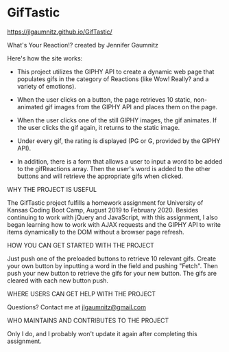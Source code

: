 # GifTastic

https://jlgaumnitz.github.io/GifTastic/

What's Your Reaction!? 
created by Jennifer Gaumnitz

Here's how the site works:

* This project utilizes the GIPHY API to create a dynamic web page that populates gifs in the category of Reactions (like Wow! Really? and a variety of emotions). 

* When the user clicks on a button, the page retrieves 10 static, non-animated gif images from the GIPHY API and places them on the page.

*  When the user clicks one of the still GIPHY images, the gif animates. If the user clicks the gif again, it returns to the static image.

*  Under every gif, the rating is displayed (PG or G, provided by the GIPHY API).

*  In addition, there is a form that allows a user to input a word to be added to the gifReactions array. Then the user's word is added to the other buttons and will retrieve the appropriate gifs when clicked.

WHY THE PROJECT IS USEFUL

  The GifTastic project fulfills a homework assignment for University of Kansas Coding Boot Camp, August 2019 to February 2020. Besides continuing to work with jQuery and JavaScript, with this assignment, I also began learning how to work with AJAX requests and the GIPHY API to write items dynamically to the DOM without a browser page refresh.

HOW YOU CAN GET STARTED WITH THE PROJECT

  Just push one of the preloaded buttons to retrieve 10 relevant gifs. Create your own button by inputting a word in the field and pushing "Fetch". Then push your new button to retrieve the gifs for your new button. The gifs are cleared with each new button push.

WHERE USERS CAN GET HELP WITH THE PROJECT

  Questions? Contact me at jlgaumnitz@gmail.com

WHO MAINTAINS AND CONTRIBUTES TO THE PROJECT

  Only I do, and I probably won't update it again after completing this assignment. 
